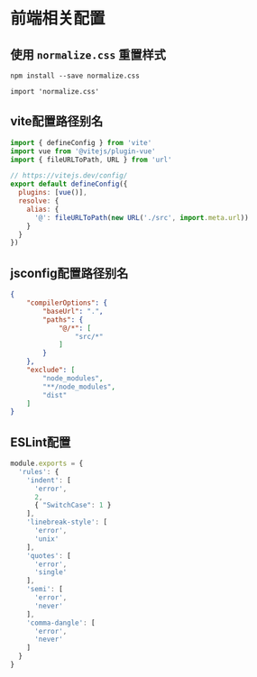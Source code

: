 # 前端相关配置

## 使用 `normalize.css` 重置样式

`npm install --save normalize.css`

`import 'normalize.css'`

## vite配置路径别名

```javascript
import { defineConfig } from 'vite'
import vue from '@vitejs/plugin-vue'
import { fileURLToPath, URL } from 'url'

// https://vitejs.dev/config/
export default defineConfig({
  plugins: [vue()],
  resolve: {
    alias: {
      '@': fileURLToPath(new URL('./src', import.meta.url))
    }
  }
})
```

## jsconfig配置路径别名

```json
{
    "compilerOptions": {
        "baseUrl": ".",
        "paths": {
            "@/*": [
                "src/*"
            ]
        }
    },
    "exclude": [
        "node_modules",
        "**/node_modules",
        "dist"
    ]
}
```

## ESLint配置

```javascript
module.exports = {
  'rules': {
    'indent': [
      'error',
      2,
      { "SwitchCase": 1 }
    ],
    'linebreak-style': [
      'error',
      'unix'
    ],
    'quotes': [
      'error',
      'single'
    ],
    'semi': [
      'error',
      'never'
    ],
    'comma-dangle': [
      'error',
      'never'
    ]
  }
}
```
